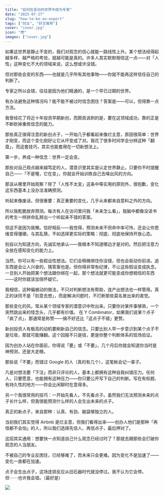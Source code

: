 ```yaml
---
title: "如何在变动的世界中成为专家"
date: "2025-07-27"
slug: "how-to-be-an-expert"
tags: ["创业", "好文推荐"]
cover: "cover.jpg"
icon: "😎"
images: ["cover.jpg"]
---
```

如果这世界是静止不变的，我们对观念的信心就能一路线性上升。某个想法经得起越多样、越严格的考验，就越可能是真的。许多人其实默默相信这一点——对「人性」这种变化不大的领域来说，这么想或许没错。



但对那些会变的东西——也就是几乎所有其他事物——你就不能再这样信任自己的判断了。



专家之所以会错，往往是因为他们精通的，是一个早已过期的世界。



有办法避免这种情况吗？能不能不被过时信念困住？答案是——可以，但得靠一点方法。



我曾经花了将近十年投资早期新创，而颇具讽刺的是，要在这领域成功，靠的正是不断砍掉重练信念的能力。



那些真正值得注意的新创点子，一开始几乎都看起来像烂主意，原因很简单：世界才刚变，而这个变化刚好让它从坏变成了对。我花了很多时间学会分辨这种「翻盘」，而这套技巧，其实也能套用在一切新想法上。



第一步，养成一种信念：世界一定会变。



那些对自己观点越来越笃定的人，潜意识里其实是认定世界静止。只要你不时提醒自己——「不是喔，它在变」，你就会开始训练自己去嗅出风的方向。



那该从哪里开始观察？除了「人性不太变」这条中等实用的原则外，很抱歉，变化这东西基本上没办法准确预测。



听起来像废话，但很重要：真正重要的变化，几乎从来都来自意料之外的方向。



所以我乾脆放弃预测。每次有人在访问里问我「未来怎么看」，我脑中都像没读书的考生一样拼命乱掰出一个听起来不错的答案。



但这不是因为我懒。恰好相反——我觉得，预测未来不但命中率可怜，还会让你思维变得僵硬。与其乱猜，不如选择更实际的策略：彻底、彻底地保持开放心态。



别自以为知道方向，先诚实地承认——我根本不知道哪边才是对的。然后把注意力全放在感知变化的能力上。



当然，你可以有一些假设性想法。它们会稍微绑住你没错，但也会驱动你前进。追东西是会让人兴奋的，猜答案也是。但你得非常有纪律，不让这些假设变成执念。
一旦别人开始把某个想法跟你绑在一起，那个想法就更可能变成你想相信的东西——这时你就该加倍怀疑它。



我相信，这种偏被动的做法，不只对判断想法有帮助，连产出想法也一样管用。真正的诀窍不是「刻意去想」，而是解决问题时，不打断那些莫名冒出来的直觉。



那些变化的风，常从某个领域专家的潜意识中吹出来。只要你对某件事够熟，一个突然跳出来的怪念头，几乎都有价值。
在 Y Combinator，如果我们说某个点子「疯了点」，那通常是称赞——搞不好还比「这点子不错」更赞。



新创投资人有极高的动机要刷新自己的信念。只要比别人早一步意识到某个点子不是垃圾，那就可能赚翻。这个回报不只是钱，更是你整个判断体系的现场验证。



因为创办人站在你面前，你得说「要」或「不要」，几个月后你就会知道你当时是神预测，还是大走眼。



那些说「不要」而错过 Google 的人（真的有几个），这笔帐会记一辈子。



凡是对想法要「下注」而非只评论的人，基本上都拥有这种自我纠错压力。任何人，只要愿意，也能拥有这种压力——你只要公开写下自己的判断。写在有标题、有持久性的地方——你会比闲聊时在意得多。



另一个我很常用的技巧：一开始先看人，不先看点子。虽然我们无法预测未来的点子长什么样，但我很能预测什么样的人会生出未来的点子。



真正的新点子，来自那种：认真、有劲、脑袋够独立的人。



当初我们其实觉得 Airbnb 是烂主意，但我们看得出来——创办人他们是那种「再怪都不会怕」的人，所以我们选择先信人、再信点子，最后押对了。



这招其实通用：想要快一点知道自己什么观念已经过时了？那就去跟那些会打破你观念的人当朋友。



不被自己的专业反困住，已经够难了，而未来只会更难。因为变化不是加速了——变化一直都在加速。



点子会生出点子，这场连锁反应从旧石器时代就没停过。我不认为它会停。
但⋯⋯也许我会错。（最好是）




![](https://prod-files-secure.s3.us-west-2.amazonaws.com/112d0858-5090-4d34-a606-b75eb8d65fd2/46476355-9cf3-4e99-9b7a-3531bc426380/1000202064.png?X-Amz-Algorithm=AWS4-HMAC-SHA256&X-Amz-Content-Sha256=UNSIGNED-PAYLOAD&X-Amz-Credential=ASIAZI2LB4667GC3R6E3%2F20250828%2Fus-west-2%2Fs3%2Faws4_request&X-Amz-Date=20250828T221228Z&X-Amz-Expires=3600&X-Amz-Security-Token=IQoJb3JpZ2luX2VjEFYaCXVzLXdlc3QtMiJGMEQCIHGhXYFIP1ewvwAVv9zlmBGDasOFfUEwc6ezqVUYA%2Fp%2BAiA%2BA9j3BIho14t4IzzWco%2BLYuHQTmxvyzjjuCljmYRdMCqIBAiv%2F%2F%2F%2F%2F%2F%2F%2F%2F%2F8BEAAaDDYzNzQyMzE4MzgwNSIM0SCY57axPN7wwqBtKtwDRNsptbvqaQCEfuqblzE5lOWySmalF15bDv7BAQqU47kp5RLpWaL1UF2qobS6hBP1wfjIiViQaWVbIf5WR2oQghDcvrC3VUgQn%2BB%2Bw3f2YIinFBsPHtoMFG%2FyGGrfk7CMQ%2FjJ306V3I%2FUKowv5w0LevRX8UDPBwzrCGT30m5zKp2U4DDkXKNDtDF2M9aEKP1L89mKfGCAEwDf8YA%2FAaplgD7fiWJ4b37hu%2BdeADybCNU0aVf5jYzVTVxjpUqsnNSa1prHotU%2FIY77Fq3N7F7bUqzjgiGVrGF85ppuulX%2Bw6E1MBIFqsa2ZYwgLkfk86fgkrzb6fnNpJ25twi%2FSI8jnVwH7ocz2%2B80vnwKgDTBYFSu6WxZluuWxx7y5QsuU%2BFFigYW1G6HB9n%2BitWCsbmXKwOiTy0gGZPzLTGIFhB14vyjJYcDvEnJtfVJlMinaBCektLFHVPMm%2FBa0TEBAW41E7r1q2oc1MaFMfkSra2MXQ9ZeZeizu9SYj%2Fl0BJK56cWYxpGMEn5ljw10jrlNMBFKl2zWN%2Bzzsk7GiYX8Rb%2B4sIEdtruoMMDnRqQ9nuTWaIrJyiNxOSRgBuhZ3VmOb7vG2QOSJYR9VOkFSlKTb%2BP4Bcl431trexSAUo3U%2BAw5KPDxQY6pgHwiTuM%2FtPaNdJXBUDG%2Bx05xodJipLg%2BJOYJYnMXw7xYIVw%2B%2BAotjzikD6gVoa6qg6mogXd%2B1PxjQZyCqcFFPOsCUQwnuYKiTkTyotbwsQPJL1Wc9nPWPgqrGUHW85mBkwKHq4NLvg4KCy1sK%2By1zMFLP%2FHB2%2FixI67nyq5Y6TlntTB5qlF%2Fldh2cE3gndgK4YTL8ZJ7w9o47liOdSTQklcd7PYqyG8&X-Amz-Signature=d1788afb786d185ad30f37dab314e44cb590dc87a9a3a7831a384e482833a17c&X-Amz-SignedHeaders=host&x-amz-checksum-mode=ENABLED&x-id=GetObject)

